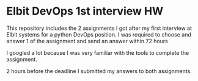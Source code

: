 # Elbit DevOps 1st interview HW
This repository includes the 2 assignments I got after my first interview at Elbit systems for a python DevOps position.
I was required to choose and answer 1 of the assignment and send an answer within 72 hours

I googled a lot because I was very familiar with the tools to complete the assignment.

2 hours before the deadline I submitted my answers to both assignments.
